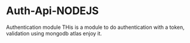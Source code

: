 # Auth-Api-NODEJS
Authentication module
THis is a module to do authentication with a token, validation using
mongodb atlas enjoy it.
